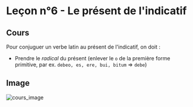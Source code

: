 # Leçon n°6 - Le présent de l'indicatif

## Cours

Pour conjuguer un verbe latin au présent de l'indicatif, on doit :

* Prendre le *radical* du présent (enlever le `o` de la première forme primitive, par ex. `debeo, es, ere, bui, bitum` => `debe`)

## Image

<img src="./6-présent bus.png" alt="cours_image">
